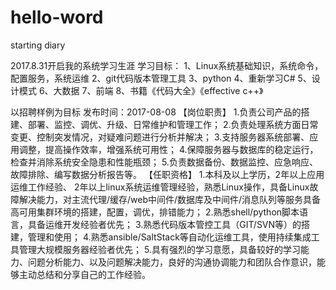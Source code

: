 # hello-word
starting diary

2017.8.31开启我的系统学习生涯
学习目标：
1、Linux系统基础知识，系统命令，配置服务，系统运维
2、git代码版本管理工具
3、python
4、重新学习C#
5、设计模式
6、大数据
7、前端
8、书籍《代码大全》《effective c++》

以招聘样例为目标
发布时间：2017-08-08
【岗位职责】
1.负责公司产品的搭建、部署、监控、调优、升级、日常维护和管理工作；
2.负责处理系统方面日常变更、控制突发情况，对疑难问题进行分析并解决；
3.支持服务器系统部署、应用调整，提高操作效率，增强系统可用性；
4.保障服务器与数据库的稳定运行，检查并消除系统安全隐患和性能瓶颈；
5.负责数据备份、数据监控、应急响应、故障排除、编写数据分析报告等。
【任职资格】
1.本科及以上学历，2年以上应用运维工作经验、
2年以上linux系统运维管理经验，熟悉Linux操作，具备Linux故障解决能力，对主流代理/缓存/web中间件/数据库及中间件/消息队列等服务具备高可用集群环境的搭建，配置，调优，排错能力；
2.熟悉shell/python脚本语言，具备运维开发经验者优先；
3.熟悉代码版本管控工具（GIT/SVN等）的搭建，管理和使用；
4.熟悉ansible/SaltStack等自动化运维工具，使用持续集成工具管理大规模服务器经验者优先；
5.具有强烈的学习意愿，具备较好的学习能力、问题分析能力、以及问题解决能力，良好的沟通协调能力和团队合作意识，能够主动总结和分享自己的工作经验。
